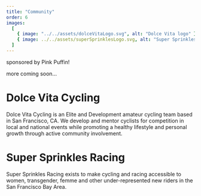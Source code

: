 ```yaml
---
title: "Community"
order: 6
images:
  [
    { image: "../../assets/dolceVitaLogo.svg", alt: "Dolce Vita logo" },
    { image: ../../assets/superSprinklesLogo.svg, alt: "Super Sprinkles logo" },
  ]
---
```


sponsored by Pink Puffin!

more coming soon...

# Dolce Vita Cycling

Dolce Vita Cycling is an Elite and Development amateur cycling team based in San Francisco, CA. We develop and mentor cyclists for competition in local and national events while promoting a healthy lifestyle and personal growth through active community involvement.

# Super Sprinkles Racing

Super Sprinkles Racing exists to make cycling and racing accessible to women, transgender, femme and other under-represented new riders in the San Francisco Bay Area.

